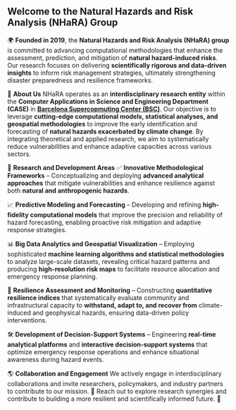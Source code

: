 ## Welcome to the Natural Hazards and Risk Analysis (NHaRA) Group

🌍 **Founded in 2019**, the **Natural Hazards and Risk Analysis (NHaRA) group** is committed to advancing computational methodologies that enhance the assessment, prediction, and mitigation of **natural hazard-induced risks**. Our research focuses on delivering **scientifically rigorous and data-driven insights** to inform risk management strategies, ultimately strengthening disaster preparedness and resilience frameworks.

🚀 **About Us**
NHaRA operates as an **interdisciplinary research entity** within the **Computer Applications in Science and Engineering Department (CASE)** in [**Barcelona Supercopmuting Center (BSC)**](https://www.bsc.es/). Our objective is to leverage **cutting-edge computational models, statistical analyses, and geospatial methodologies** to improve the early identification and forecasting of **natural hazards exacerbated by climate change**. By integrating theoretical and applied research, we aim to systematically reduce vulnerabilities and enhance adaptive capacities across various sectors.

🔬 **Research and Development Areas**
✅ **Innovative Methodological Frameworks** – Conceptualizing and deploying **advanced analytical approaches** that mitigate vulnerabilities and enhance resilience against both **natural and anthropogenic hazards**.

📈 **Predictive Modeling and Forecasting** – Developing and refining **high-fidelity computational models** that improve the precision and reliability of hazard forecasting, enabling proactive risk mitigation and adaptive response strategies.

📊 **Big Data Analytics and Geospatial Visualization** – Employing sophisticated **machine learning algorithms and statistical methodologies** to analyze large-scale datasets, revealing critical hazard patterns and producing **high-resolution risk maps** to facilitate resource allocation and emergency response planning.

📌 **Resilience Assessment and Monitoring** – Constructing **quantitative resilience indices** that systematically evaluate community and infrastructural capacity to **withstand, adapt to, and recover from** climate-induced and geophysical hazards, ensuring data-driven policy interventions.

🛠 **Development of Decision-Support Systems** – Engineering **real-time analytical platforms** and **interactive decision-support systems** that optimize emergency response operations and enhance situational awareness during hazard events.

🌎 **Collaboration and Engagement**
We actively engage in interdisciplinary collaborations and invite researchers, policymakers, and industry partners to contribute to our mission. 
📩 Reach out to explore research synergies and contribute to building a more resilient and scientifically informed future. 🌟
